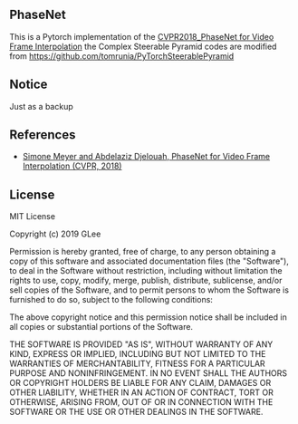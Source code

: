 ## PhaseNet
This is a Pytorch implementation of the [CVPR2018_PhaseNet for Video Frame Interpolation](https://arxiv.org/pdf/1804.00884v1.pdf)
the Complex Steerable Pyramid codes are modified from https://github.com/tomrunia/PyTorchSteerablePyramid
## Notice
Just as a backup
## References
- [Simone Meyer and Abdelaziz Djelouah, PhaseNet for Video Frame Interpolation (CVPR, 2018)](https://arxiv.org/pdf/1804.00884v1.pdf)
## License
MIT License

Copyright (c) 2019 GLee

Permission is hereby granted, free of charge, to any person obtaining a copy
of this software and associated documentation files (the "Software"), to deal
in the Software without restriction, including without limitation the rights
to use, copy, modify, merge, publish, distribute, sublicense, and/or sell
copies of the Software, and to permit persons to whom the Software is
furnished to do so, subject to the following conditions:

The above copyright notice and this permission notice shall be included in all
copies or substantial portions of the Software.

THE SOFTWARE IS PROVIDED "AS IS", WITHOUT WARRANTY OF ANY KIND, EXPRESS OR
IMPLIED, INCLUDING BUT NOT LIMITED TO THE WARRANTIES OF MERCHANTABILITY,
FITNESS FOR A PARTICULAR PURPOSE AND NONINFRINGEMENT. IN NO EVENT SHALL THE
AUTHORS OR COPYRIGHT HOLDERS BE LIABLE FOR ANY CLAIM, DAMAGES OR OTHER
LIABILITY, WHETHER IN AN ACTION OF CONTRACT, TORT OR OTHERWISE, ARISING FROM,
OUT OF OR IN CONNECTION WITH THE SOFTWARE OR THE USE OR OTHER DEALINGS IN THE
SOFTWARE.
